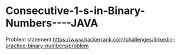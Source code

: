 # Consecutive-1-s-in-Binary-Numbers----JAVA
Problem statement:https://www.hackerrank.com/challenges/linkedin-practice-binary-numbers/problem
